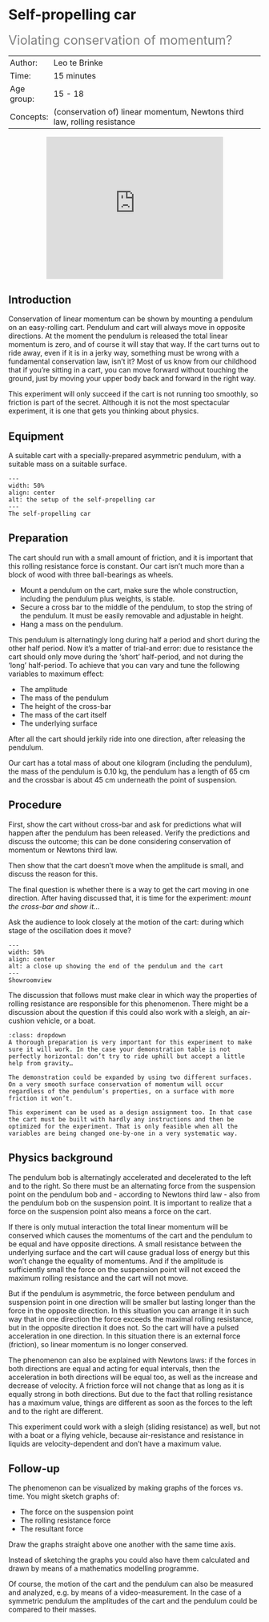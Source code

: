 # Self-propelling car 
<span style="font-size: 25px; color: gray;">Violating conservation of momentum?</span>

<table style="width: 100%; border-collapse: collapse; border: none;">
    <tr style="background-color: var(--background-color);">  
        <td style="text-align: left; padding: 3px; border: none; color: var(--text-color)">Author:</td>
        <td style="text-align: left; padding: 3px; border: none; color: var(--text-color)">Leo te Brinke</td>
    </tr>
    <tr style="background-color: var(--background-color);"> 
        <td style="text-align: left; padding: 3px; border: none; color: var(--text-color)">Time:</td>
        <td style="text-align: left; padding: 3px; border: none; color: var(--text-color)">15 minutes</td>
    </tr>
    <tr style="background-color: var(--background-color);"> 
        <td style="text-align: left; padding: 3px; border: none; color: var(--text-color)">Age group:</td>
        <td style="text-align: left; padding: 3px; border: none; color: var(--text-color)">15 - 18</td>
    </tr>
    <tr style="background-color: var(--background-color);"> 
        <td style="text-align: left; padding: 3px; border: none; color: var(--text-color)">Concepts:</td>
        <td style="text-align: left; padding: 3px; border: none; color: var(--text-color)"> (conservation of) linear momentum, Newtons third law, rolling resistance</td>
    </tr>
</table>

<div style="display: flex; justify-content: center;">
    <div style="position: relative; width: 70%; height: 0; padding-bottom: 56.25%;">
        <iframe
            src="https://www.youtube.com/embed/AlzA5F4IBhw"
            style="position: absolute; top: 0; left: 0; width: 100%; height: 100%;"
            frameborder="0"
            allow="accelerometer; autoplay; clipboard-write; encrypted-media; gyroscope; picture-in-picture"
            allowfullscreen
        ></iframe>
    </div>
</div>


## Introduction
Conservation of linear momentum can be shown by mounting a pendulum on an easy-rolling cart. Pendulum and cart will always move in opposite directions. At the moment the pendulum is released the total linear momentum is zero, and of course it will stay that way.
If the cart turns out to ride away, even if it is in a jerky way, something must be wrong with a fundamental conservation law, isn’t it?
Most of us know from our childhood that if you’re sitting in a cart, you can move forward without touching the ground, just by moving your upper body back and forward in the right way.

This experiment will only succeed if the cart is not running too smoothly, so friction is part of the secret. Although it is not the most spectacular experiment, it is one that gets you thinking about physics.

## Equipment
A suitable cart with a specially-prepared asymmetric pendulum, with a suitable mass on a suitable surface.
```{figure} demo15_figure1.jpg
---
width: 50%
align: center
alt: the setup of the self-propelling car
---
The self-propelling car
```

## Preparation
The cart should run with a small amount of friction, and it is important that this rolling resistance force is constant. Our cart isn’t much more than a block of wood with three ball-bearings as wheels.
* Mount a pendulum on the cart, make sure the whole construction, including the pendulum plus weights, is stable.
* Secure a cross bar to the middle of the pendulum, to stop the string of the pendulum. It must be easily removable and adjustable in height.
* Hang a mass on the pendulum.

This pendulum is alternatingly long during half a period and short during the other half period.
Now it’s a matter of trial-and error: due to resistance the cart should only move during the ‘short’ half-period, and not during the ‘long’ half-period. To achieve that you can vary and tune the following variables to maximum effect:
* The amplitude 
* The mass of the pendulum
* The height of the cross-bar
* The mass of the cart itself 
* The underlying surface

After all the cart should jerkily ride into one direction, after releasing the pendulum. 

Our cart has a total mass of about one kilogram (including the pendulum), the mass of the pendulum is 0.10 kg, the pendulum has a length of 65 cm and the crossbar is about 45 cm underneath the point of suspension.

## Procedure
First, show the cart without cross-bar and ask for predictions what will happen after the pendulum has been released. Verify the predictions and discuss the outcome; this can be done considering conservation of momentum or Newtons third law.

Then show that the cart doesn’t move when the amplitude is small, and discuss the reason for this.

The final question is whether there is a way to get the cart moving in one direction. After having discussed that, it is time for the experiment: *mount the cross-bar and show it…*

Ask the audience to look closely at the motion of the cart: during which stage of the oscillation does it move?

```{figure} demo15_figure2.jpg
---
width: 50%
align: center
alt: a close up showing the end of the pendulum and the cart
---
Showroomview
```

The discussion that follows must make clear in which way the properties of rolling resistance are responsible for this phenomenon.
There might be a discussion about the question if this could also work with a sleigh, an air-cushion vehicle, or a boat.

```{tip}
:class: dropdown
A thorough preparation is very important for this experiment to make sure it will work. In the case your demonstration table is not perfectly horizontal: don’t try to ride uphill but accept a little help from gravity…

The demonstration could be expanded by using two different surfaces. On a very smooth surface conservation of momentum will occur regardless of the pendulum’s properties, on a surface with more friction it won’t. 

This experiment can be used as a design assignment too. In that case the cart must be built with hardly any instructions and then be optimized for the experiment. That is only feasible when all the variables are being changed one-by-one in a very systematic way.
```

## Physics background
The pendulum bob is alternatingly accelerated and decelerated to the left and to the right.  So there must be an alternating force from the suspension point on the pendulum bob and - according to Newtons third law - also from the pendulum bob on the suspension point. It is important to realize that a force on the suspension point also means a force on the cart. 

If there is only mutual interaction the total linear momentum will be conserved which causes the momentums of the cart and the pendulum to be equal and have opposite directions. A small resistance between the underlying surface and the cart will cause gradual loss of energy but this won’t change the equality of momentums. And if the amplitude is sufficiently small the force on the suspension point will not exceed the maximum rolling resistance and the cart will not move.

But if the pendulum is asymmetric, the force between pendulum and suspension point in one direction will be smaller but lasting longer than the force in the opposite direction. In this situation you can arrange it in such way that in one direction the force exceeds the maximal rolling resistance, but in the opposite direction it does not. So the cart will have a pulsed acceleration in one direction. In this situation there is an external force (friction), so linear momentum is no longer conserved. 

The phenomenon can also be explained with Newtons laws: if the forces in both directions are equal and acting for equal intervals, then the acceleration in both directions will be equal too, as well as the increase and decrease of velocity. A friction force will not change that as long as it is equally strong in both directions. But due to the fact that rolling resistance has a maximum value, things are different as soon as the forces to the left and to the right are different.

This experiment could work with a sleigh (sliding resistance) as well, but not with a boat or a flying vehicle, because air-resistance and resistance in liquids are velocity-dependent and don’t have a maximum value. 


## Follow-up
The phenomenon can be visualized by making graphs of the forces vs. time. You might sketch graphs of:
-	The force on the suspension point
-	The rolling resistance force
-	The resultant force

Draw the graphs straight above one another with the same time axis.

Instead of sketching the graphs you could also have them calculated and drawn by means of a mathematics modelling programme.

Of course, the motion of the cart and the pendulum can also be measured and analyzed, e.g. by means of a video-measurement. In the case of a symmetric pendulum the amplitudes of the cart and the pendulum could be compared to their masses.
